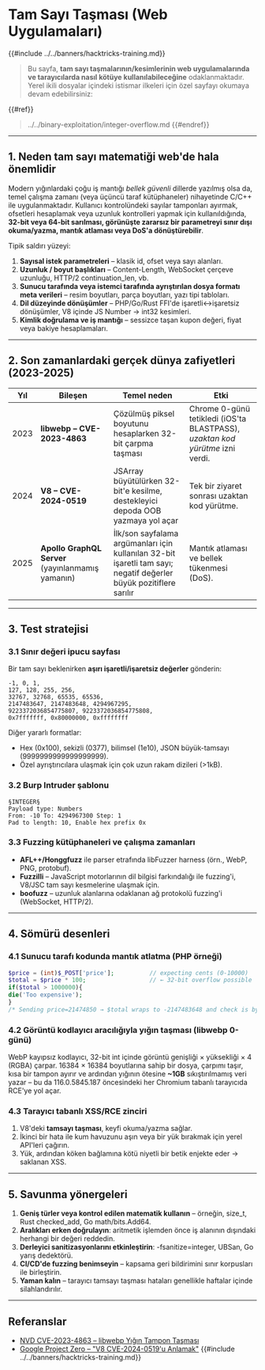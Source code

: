 # Tam Sayı Taşması (Web Uygulamaları)

{{#include ../../banners/hacktricks-training.md}}

> Bu sayfa, **tam sayı taşmalarının/kesimlerinin web uygulamalarında ve tarayıcılarda nasıl kötüye kullanılabileceğine** odaklanmaktadır. Yerel ikili dosyalar içindeki istismar ilkeleri için özel sayfayı okumaya devam edebilirsiniz:
>
>
{{#ref}}
> ../../binary-exploitation/integer-overflow.md
> {{#endref}}

---

## 1. Neden tam sayı matematiği web'de hala önemlidir

Modern yığınlardaki çoğu iş mantığı *bellek güvenli* dillerde yazılmış olsa da, temel çalışma zamanı (veya üçüncü taraf kütüphaneler) nihayetinde C/C++ ile uygulanmaktadır. Kullanıcı kontrolündeki sayılar tamponları ayırmak, ofsetleri hesaplamak veya uzunluk kontrolleri yapmak için kullanıldığında, **32-bit veya 64-bit sarılması, görünüşte zararsız bir parametreyi sınır dışı okuma/yazma, mantık atlaması veya DoS'a dönüştürebilir**.

Tipik saldırı yüzeyi:

1. **Sayısal istek parametreleri** – klasik id, ofset veya sayı alanları.
2. **Uzunluk / boyut başlıkları** – Content-Length, WebSocket çerçeve uzunluğu, HTTP/2 continuation_len, vb.
3. **Sunucu tarafında veya istemci tarafında ayrıştırılan dosya formatı meta verileri** – resim boyutları, parça boyutları, yazı tipi tabloları.
4. **Dil düzeyinde dönüşümler** – PHP/Go/Rust FFI'de işaretli↔işaretsiz dönüşümler, V8 içinde JS Number → int32 kesimleri.
5. **Kimlik doğrulama ve iş mantığı** – sessizce taşan kupon değeri, fiyat veya bakiye hesaplamaları.

---

## 2. Son zamanlardaki gerçek dünya zafiyetleri (2023-2025)

| Yıl | Bileşen | Temel neden | Etki |
|------|-----------|-----------|--------|
| 2023 | **libwebp – CVE-2023-4863** | Çözülmüş piksel boyutunu hesaplarken 32-bit çarpma taşması | Chrome 0-günü tetikledi (iOS'ta BLASTPASS), *uzaktan kod yürütme* izni verdi.  |
| 2024 | **V8 – CVE-2024-0519** | JSArray büyütülürken 32-bit'e kesilme, destekleyici depoda OOB yazmaya yol açar | Tek bir ziyaret sonrası uzaktan kod yürütme.  |
| 2025 | **Apollo GraphQL Server** (yayınlanmamış yamanın) | İlk/son sayfalama argümanları için kullanılan 32-bit işaretli tam sayı; negatif değerler büyük pozitiflere sarılır | Mantık atlaması ve bellek tükenmesi (DoS). |

---

## 3. Test stratejisi

### 3.1 Sınır değeri ipucu sayfası

Bir tam sayı beklenirken **aşırı işaretli/işaretsiz değerler** gönderin:
```
-1, 0, 1,
127, 128, 255, 256,
32767, 32768, 65535, 65536,
2147483647, 2147483648, 4294967295,
9223372036854775807, 9223372036854775808,
0x7fffffff, 0x80000000, 0xffffffff
```
Diğer yararlı formatlar:
* Hex (0x100), sekizli (0377), bilimsel (1e10), JSON büyük-tamsayı (9999999999999999999).
* Özel ayrıştırıcılara ulaşmak için çok uzun rakam dizileri (>1kB).

### 3.2 Burp Intruder şablonu
```
§INTEGER§
Payload type: Numbers
From: -10 To: 4294967300 Step: 1
Pad to length: 10, Enable hex prefix 0x
```
### 3.3 Fuzzing kütüphaneleri ve çalışma zamanları

* **AFL++/Honggfuzz** ile parser etrafında libFuzzer harness (örn., WebP, PNG, protobuf).
* **Fuzzilli** – JavaScript motorlarının dil bilgisi farkındalığı ile fuzzing'i, V8/JSC tam sayı kesmelerine ulaşmak için.
* **boofuzz** – uzunluk alanlarına odaklanan ağ protokolü fuzzing'i (WebSocket, HTTP/2).

---

## 4. Sömürü desenleri

### 4.1 Sunucu tarafı kodunda mantık atlatma (PHP örneği)
```php
$price = (int)$_POST['price'];          // expecting cents (0-10000)
$total = $price * 100;                  // ← 32-bit overflow possible
if($total > 1000000){
die('Too expensive');
}
/* Sending price=21474850 → $total wraps to ‑2147483648 and check is bypassed */
```
### 4.2 Görüntü kodlayıcı aracılığıyla yığın taşması (libwebp 0-günü)
WebP kayıpsız kodlayıcı, 32-bit int içinde görüntü genişliği × yüksekliği × 4 (RGBA) çarpar. 16384 × 16384 boyutlarına sahip bir dosya, çarpımı taşır, kısa bir tampon ayırır ve ardından yığının ötesine **~1GB** sıkıştırılmamış veri yazar – bu da 116.0.5845.187 öncesindeki her Chromium tabanlı tarayıcıda RCE'ye yol açar.

### 4.3 Tarayıcı tabanlı XSS/RCE zinciri
1. V8'deki **tamsayı taşması**, keyfi okuma/yazma sağlar.
2. İkinci bir hata ile kum havuzunu aşın veya bir yük bırakmak için yerel API'leri çağırın.
3. Yük, ardından köken bağlamına kötü niyetli bir betik enjekte eder → saklanan XSS.

---

## 5. Savunma yönergeleri

1. **Geniş türler veya kontrol edilen matematik kullanın** – örneğin, size_t, Rust checked_add, Go math/bits.Add64.
2. **Aralıkları erken doğrulayın**: aritmetik işlemden önce iş alanının dışındaki herhangi bir değeri reddedin.
3. **Derleyici sanitizasyonlarını etkinleştirin**: -fsanitize=integer, UBSan, Go yarış dedektörü.
4. **CI/CD'de fuzzing benimseyin** – kapsama geri bildirimini sınır korpusları ile birleştirin.
5. **Yaman kalın** – tarayıcı tamsayı taşması hataları genellikle haftalar içinde silahlandırılır.

---

## Referanslar

* [NVD CVE-2023-4863 – libwebp Yığın Tampon Taşması](https://nvd.nist.gov/vuln/detail/CVE-2023-4863)
* [Google Project Zero – "V8 CVE-2024-0519'u Anlamak"](https://googleprojectzero.github.io/)
{{#include ../../banners/hacktricks-training.md}}
